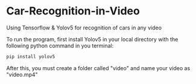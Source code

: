 # Car-Recognition-in-Video
Using Tensorflow &amp; Yolov5 for recognition of cars in any video

To run the program, first install Yolov5 in your local directory with the following python command in you terminal:


```python
pip install yolov5
```
</p>

After this, you must create a folder called "video" and name your video as "video.mp4"
